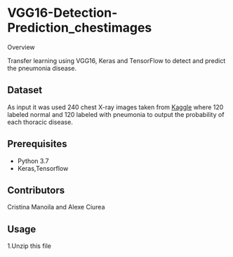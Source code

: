 # VGG16-Detection-Prediction_chestimages

Overview

Transfer learning using VGG16, Keras and TensorFlow to detect and predict the pneumonia disease.

## Dataset

As input it was used 240 chest X-ray images taken from [Kaggle](https://www.kaggle.com/paultimothymooney/chest-xray-pneumonia) where 120 labeled normal and 120 labeled with pneumonia to output the probability of each thoracic disease.


## Prerequisites

- Python 3.7
- Keras,Tensorflow


## Contributors
Cristina Manoila and Alexe Ciurea

## Usage
1.Unzip this file


